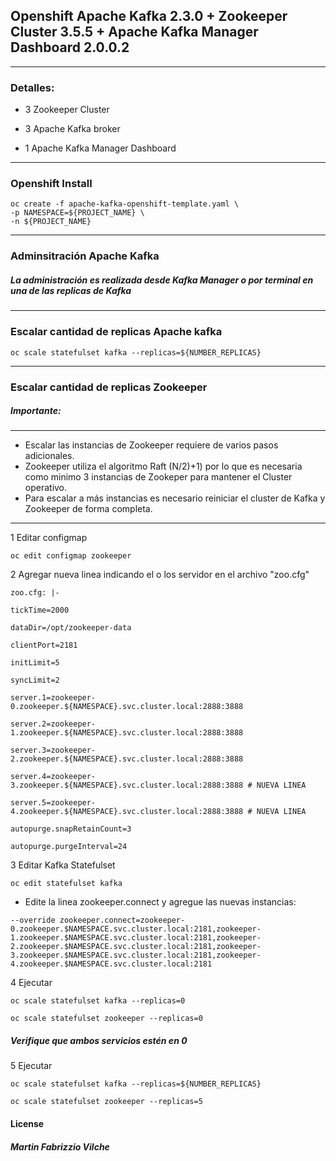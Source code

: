 ## Openshift Apache Kafka 2.3.0 + Zookeeper Cluster 3.5.5 + Apache Kafka Manager Dashboard 2.0.0.2

  
------------------------------------------------  

### Detalles:

- 3 Zookeeper Cluster

- 3 Apache Kafka broker

- 1 Apache Kafka Manager Dashboard
  
------------------------------------------------
### Openshift Install

```console
oc create -f apache-kafka-openshift-template.yaml \
-p NAMESPACE=${PROJECT_NAME} \
-n ${PROJECT_NAME}
```
  
------------------------------------------------
### Adminsitración Apache Kafka

##### La administración es realizada desde Kafka Manager o por terminal en una de las replicas de Kafka
 ------------------------------------------------
### Escalar cantidad de replicas Apache kafka

 
```console
oc scale statefulset kafka --replicas=${NUMBER_REPLICAS}
```
------------------------------------------------
  
### Escalar cantidad de replicas Zookeeper

  

##### Importante:
----------------------------------------------------------

*  Escalar las instancias de Zookeeper requiere de varios pasos adicionales.
* Zookeeper utiliza el algoritmo Raft (N/2)+1) por lo que es necesaria como minimo 3 instancias de Zookeper para mantener el Cluster operativo.
* Para escalar a más instancias es necesario reiniciar el cluster de Kafka y Zookeeper de forma completa.
----------------------------------------------------------

1  Editar configmap
```console
oc edit configmap zookeeper
```
2  Agregar nueva linea indicando el o los servidor en el archivo "zoo.cfg"

  
```console
zoo.cfg: |-

tickTime=2000

dataDir=/opt/zookeeper-data

clientPort=2181

initLimit=5

syncLimit=2

server.1=zookeeper-0.zookeeper.${NAMESPACE}.svc.cluster.local:2888:3888

server.2=zookeeper-1.zookeeper.${NAMESPACE}.svc.cluster.local:2888:3888

server.3=zookeeper-2.zookeeper.${NAMESPACE}.svc.cluster.local:2888:3888

server.4=zookeeper-3.zookeeper.${NAMESPACE}.svc.cluster.local:2888:3888 # NUEVA LINEA

server.5=zookeeper-4.zookeeper.${NAMESPACE}.svc.cluster.local:2888:3888 # NUEVA LINEA

autopurge.snapRetainCount=3

autopurge.purgeInterval=24
```
  

3 Editar Kafka Statefulset
```console
oc edit statefulset kafka
```  

- Edite la linea zookeeper.connect y agregue las nuevas instancias:

```console
--override zookeeper.connect=zookeeper-0.zookeeper.$NAMESPACE.svc.cluster.local:2181,zookeeper-1.zookeeper.$NAMESPACE.svc.cluster.local:2181,zookeeper-2.zookeeper.$NAMESPACE.svc.cluster.local:2181,zookeeper-3.zookeeper.$NAMESPACE.svc.cluster.local:2181,zookeeper-4.zookeeper.$NAMESPACE.svc.cluster.local:2181
```
4 Ejecutar
```console
oc scale statefulset kafka --replicas=0
```
  ```console
oc scale statefulset zookeeper --replicas=0
```

##### Verifique que ambos servicios estén en 0

  
5 Ejecutar
```console
oc scale statefulset kafka --replicas=${NUMBER_REPLICAS}
```
```console
oc scale statefulset zookeeper --replicas=5
```
#### License
##### Martin Fabrizzio Vilche
